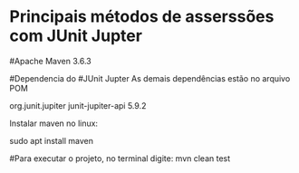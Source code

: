 # Principais métodos de asserssões com JUnit Jupter

#Apache Maven 3.6.3

#Dependencia do #JUnit Jupter 
As demais dependências estão no arquivo POM

<dependency>
	<groupId>org.junit.jupiter</groupId>
	<artifactId>junit-jupiter-api</artifactId>
	<version>5.9.2</version>
</dependency>

Instalar maven no linux:

sudo apt install maven
			
#Para executar o projeto, no terminal digite: 
mvn clean test


			
